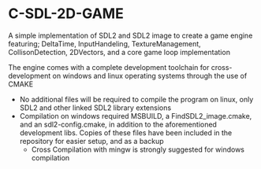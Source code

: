 # C-SDL-2D-GAME

A simple implementation of SDL2 and SDL2 image to create a game engine featuring;
  DeltaTime,
  InputHandeling,
  TextureManagement,
  CollisonDetection,
  2DVectors,
  and a core game loop implementation

The engine comes with a complete development toolchain for cross-development on windows and linux operating systems through the use of CMAKE
- No additional files will be required to compile the program on linux, only SDL2 and other linked SDL2 library extensions
- Compilation on windows required MSBUILD, a FindSDL2_image.cmake, and an sdl2-config.cmake, in addition to the aforementioned development libs. Copies of these files have been included in the repository for easier setup, and as a backup
	- Cross Compilation with mingw is strongly suggested for windows compilation 
